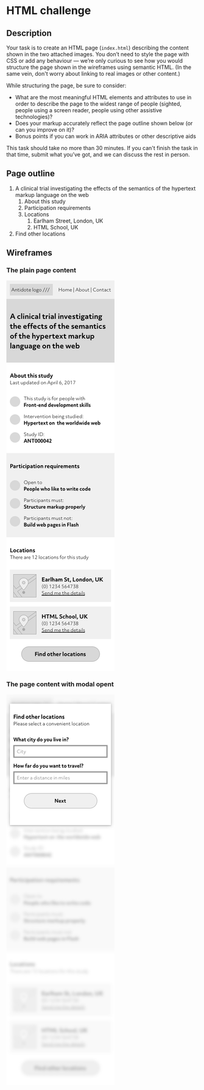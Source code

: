 # HTML challenge

## Description
Your task is to create an HTML page (`index.html`) describing the content shown in the two attached images. You don’t need to style the page with CSS or add any behaviour — we’re only curious to see how you would structure the page shown in the wireframes using semantic HTML. (In the same vein, don't worry about linking to real images or other content.)

While structuring the page, be sure to consider:

- What are the most meaningful HTML elements and attributes to use in order to describe the page to the widest range of people (sighted, people using a screen reader, people using other assistive technologies)?
- Does your markup accurately reflect the page outline shown below (or can you improve on it)?
- Bonus points if you can work in ARIA attributes or other descriptive aids

This task should take no more than 30 minutes. If you can't finish the task in that time, submit what you’ve got, and we can discuss the rest in person.

## Page outline
1. A clinical trial investigating the effects of the semantics of the hypertext markup language on the web
    1. About this study
    1. Participation requirements
    1. Locations
        1. Earlham Street, London, UK
        2. HTML School, UK
1. Find other locations

## Wireframes

### The plain page content

![Page](sample-page.png)

### The page content with modal opent

![Page with Modal](sample-page-with-modal.png)